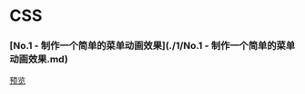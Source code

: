 # CSS


### [No.1 - 制作一个简单的菜单动画效果](./1/No.1 - 制作一个简单的菜单动画效果.md) 

[预览](https://unbrain.github.io/IFE2018/CSS//1/index.html)